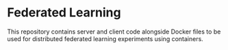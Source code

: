 # Federated Learning

This repository contains server and client code alongside Docker files to be used for distributed federated learning experiments using containers.
